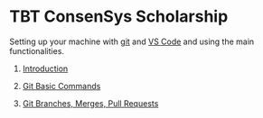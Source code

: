 # TBT ConsenSys Scholarship

Setting up your machine with [git](https://github.com/git-guides/install-git) and [VS Code](https://code.visualstudio.com/docs/setup/setup-overview) and using the main functionalities.

1. [Introduction](./tutorials/setting-up-project.md)

2. [Git Basic Commands](./tutorials/1-git-hub-basics.md)

3. [Git Branches, Merges, Pull Requests](./tutorials/1-git-hub-branches.md)
